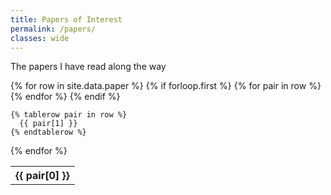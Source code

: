 ```yaml
---
title: Papers of Interest
permalink: /papers/
classes: wide
---
```


The papers I have read along the way
<table>
  {% for row in site.data.paper %}
    {% if forloop.first %}
    <tr>
      {% for pair in row %}
        <th>{{ pair[0] }}</th>
      {% endfor %}
    </tr>
    {% endif %}

    {% tablerow pair in row %}
      {{ pair[1] }}
    {% endtablerow %}
  {% endfor %}
</table>